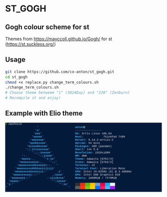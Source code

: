 # ST_GOGH

## Gogh colour scheme for st 

Themes from https://mayccoll.github.io/Gogh/ for st (https://st.suckless.org/)

## Usage

```sh
git clone https://github.com/co-anton/st_gogh.git
cd st_gogh
chmod +x replace.py change_term_colours.sh
./change_term_colours.sh
# Choose theme betweem "1" (3024Day) and "220" (Zenburn)
# Recompile st and enjoy! 
```

## Example with Elio theme
![Alt text](example_elio.png)
